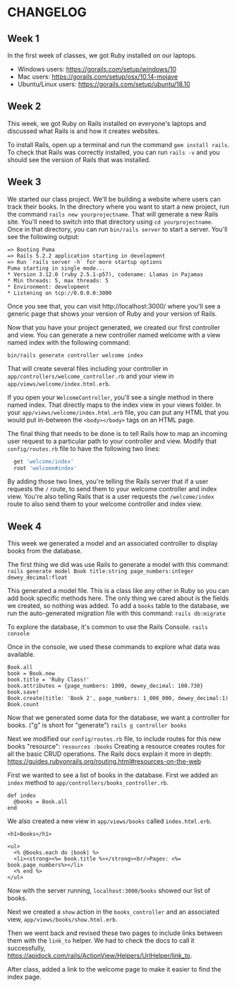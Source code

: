 # CHANGELOG

## Week 1

In the first week of classes, we got Ruby installed on our laptops.

- Windows users: https://gorails.com/setup/windows/10
- Mac users: https://gorails.com/setup/osx/10.14-mojave
- Ubuntu/Linux users: https://gorails.com/setup/ubuntu/18.10

## Week 2

This week, we got Ruby on Rails installed on everyone's laptops and discussed
what Rails is and how it creates websites.

To install Rails, open up a terminal and run the command `gem install rails`.
To check that Rails was correctly installed, you can run `rails -v` and you
should see the version of Rails that was installed.

## Week 3

We started our class project.  We'll be building a website where users can track
their books.  In the directory where you want to start a new project, run the
command `rails new yourprojectname`.  That will generate a new Rails site.
You'll need to switch into that directory using `cd yourprojectname`.  Once in
that directory, you can run `bin/rails server` to start a server.  You'll see
the following output:

```
=> Booting Puma
=> Rails 5.2.2 application starting in development
=> Run `rails server -h` for more startup options
Puma starting in single mode...
* Version 3.12.0 (ruby 2.5.1-p57), codename: Llamas in Pajamas
* Min threads: 5, max threads: 5
* Environment: development
* Listening on tcp://0.0.0.0:3000
```

Once you see that, you can visit http://localhost:3000/ where you'll see a
generic page that shows your version of Ruby and your version of Rails.

Now that you have your project generated, we created our first controller and
view.  You can generate a new controller named welcome with a view named index
with the following command:

`bin/rails generate controller welcome index`

That will create several files including your controller in
`app/controllers/welcome_controller.rb` and your view in
`app/views/welcome/index.html.erb`.

If you open your `WelcomeController`, you'll see a single method in there named
index.  That directly maps to the index view in your views folder.  In your
`app/views/welcome/index.html.erb` file, you can put any HTML that you would put
in-between the `<body></body>` tags on an HTML page.

The final thing that needs to be done is to tell Rails how to map an incoming
user request to a particular path to your controller and view.  Modify that
`config/routes.rb` file to have the following two lines:

```ruby
  get 'welcome/index'
  root 'welcome#index'
```

By adding those two lines, you're telling the Rails server that if a user
requests the `/` route, to send them to your welcome controller and index view.
You're also telling Rails that is a user requests the `/welcome/index` route to
also send them to your welcome controller and index view.

## Week 4

This week we generated a model and an associated controller to display books from the database.

The first thing we did was use Rails to generate a model with this command:
`rails generate model Book title:string page_numbers:integer dewey_decimal:float`

This generated a model file.  This is a class like any other in Ruby so you can add book specific methods here.  The only thing we cared about is the fields we created, so nothing was added.  To add a `books` table to the database, we run the auto-generated migration file with this command:
`rails db:migrate`

To explore the database, it's common to use the Rails Console.
`rails console`

Once in the console, we used these commands to explore what data was available.
```
Book.all
book = Book.new
book.title = 'Ruby Class!'
book.attributes = {page_numbers: 1000, dewey_decimal: 100.730}
book.save!
Book.create(title: 'Book 2', page_numbers: 1_000_000, dewey_decimal:1)
Book.count
```

Now that we generated some data for the database, we want a controller for books.  ("g" is short for "generate")
`rails g controller books`

Next we modified our `config/routes.rb` file, to include routes for this new books "resource":
`resources :books`
Creating a resource creates routes for all the basic CRUD operations.  The Rails docs explain it more in depth: https://guides.rubyonrails.org/routing.html#resources-on-the-web

First we wanted to see a list of books in the database.
First we added an `index` method to `app/controllers/books_controller.rb`.

```
def index
  @books = Book.all
end
```

We also created a new view in `app/views/books` called `index.html.erb`.
```
<h1>Books</h1>

<ul>
  <% @books.each do |book| %>
  <li><strong><%= book.title %></strong><br/>Pages: <%= book.page_numbers%></li>
  <% end %>
</ul>
```

Now with the server running, `localhost:3000/books` showed our list of books.

Next we created a `show` action in the `books_controller` and an associated view, `app/views/books/show.html.erb`.

Then we went back and revised these two pages to include links between them with the `link_to` helper.  We had to check the docs to call it successfully, https://apidock.com/rails/ActionView/Helpers/UrlHelper/link_to.

After class, added a link to the welcome page to make it easier to find the index page.
